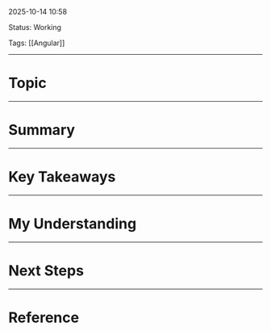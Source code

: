 2025-10-14 10:58

Status: Working

Tags: [[Angular]]

---
# Topic


---
# Summary


---
# Key Takeaways


---
# My Understanding


---
# Next Steps


---
# Reference

